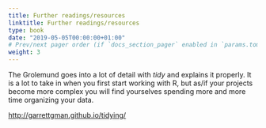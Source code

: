 ```yaml
---
title: Further readings/resources
linktitle: Further readings/resources
type: book
date: "2019-05-05T00:00:00+01:00"
# Prev/next pager order (if `docs_section_pager` enabled in `params.toml`)
weight: 3
---
```

The Grolemund goes into a lot of detail with _tidy_ and explains it properly. It is a lot to take in when you first start working with R, but as/if your projects become more complex 
you will find yourselves spending more and more time organizing your data.

http://garrettgman.github.io/tidying/
